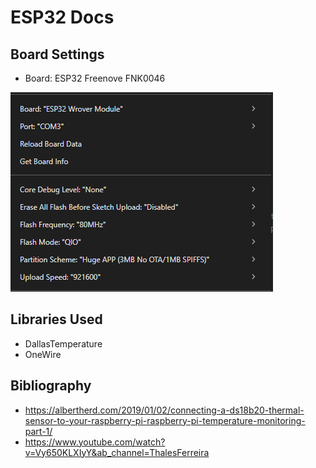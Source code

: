 # ESP32 Docs

## Board Settings

- Board: ESP32 Freenove FNK0046

![alt text](images/image.png)

## Libraries Used

- DallasTemperature
- OneWire

## Bibliography

- <https://albertherd.com/2019/01/02/connecting-a-ds18b20-thermal-sensor-to-your-raspberry-pi-raspberry-pi-temperature-monitoring-part-1/>
- <https://www.youtube.com/watch?v=Vy650KLXIyY&ab_channel=ThalesFerreira>
